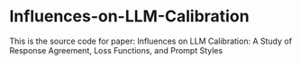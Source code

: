 # Influences-on-LLM-Calibration

This is the source code for paper: Influences on LLM Calibration: A Study of Response Agreement, Loss Functions, and Prompt Styles
